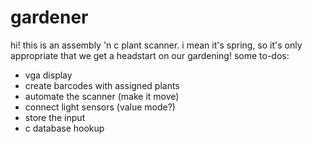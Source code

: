 # gardener

hi! this is an assembly 'n c plant scanner. i mean it's spring, so it's only appropriate that we get a headstart on our gardening!
some to-dos:
<ul>
  <li> vga display </li>
  <li>create barcodes with assigned plants</li>
<li>automate the scanner (make it move)</li>
<li>connect light sensors (value mode?)</li>
<li>store the input</li>
<li>c database hookup</li>
</ul>
